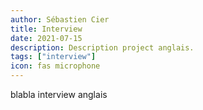 ```yaml
---
author: Sébastien Cier
title: Interview
date: 2021-07-15
description: Description project anglais.
tags: ["interview"]
icon: fas microphone
---
```


blabla interview anglais